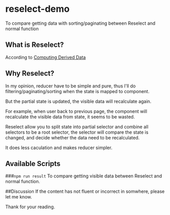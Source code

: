 # reselect-demo
To compare getting data with sorting/paginating between Reselect and normal function

## What is Reselect?
According to [Computing Derived Data](http://redux.js.org/docs/recipes/ComputingDerivedData.html)

## Why Reselect?
In my opinion, reducer have to be simple and pure, thus I'll do filtering/paginating/sorting when the state is mapped to component.

But the partial state is updated, the visible data will recalculate again.

For example, when user back to previous page, the component will recalculate the visible data from state, it seems to be wasted.

Reselect allow you to split state into partial selector and combine all selectors to be a root selector, the selector will compare the state is changed, and decide whether the data need to be recalculated.

It does less caculation and makes reducer simpler.

## Available Scripts

###`npm run result`
To compare getting visible data between Reselect and normal function.

##Discussion
If the content has not fluent or incorrect in somwhere, please let me know.

Thank for your reading.
